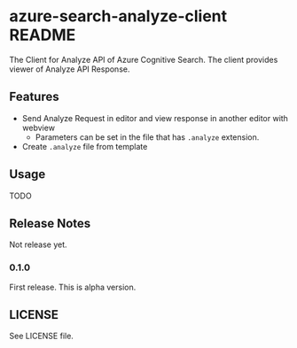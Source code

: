 # azure-search-analyze-client README

The Client for Analyze API of Azure Cognitive Search.
The client provides viewer of Analyze API Response.

## Features

* Send Analyze Request in editor and view response in another editor with webview
  * Parameters can be set in the file that has `.analyze` extension.
* Create `.analyze` file from template

## Usage

TODO

## Release Notes

Not release yet.

### 0.1.0

First release. This is alpha version.



## LICENSE

See LICENSE file.